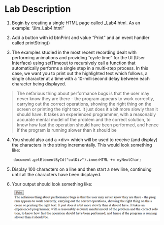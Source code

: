 # **Lab Description**

1. Begin by creating a single HTML page called <my first name>_Lab4.html. As an example: “Jim_Lab4.html”

2. Add a button with id btnPrint and value “Print” and an event handler called printString()

3. The examples studied in the most recent recording dealt with performing animations and providing “cycle time” for the UI (User Interface) using setTimeout to recursively call a function that automatically performs a single step in a multi-step process. In this case, we want you to print out the highlighted text which follows, a single character at a time with a 10-millisecond delay between each character being displayed.

> The nefarious thing about performance bugs is that the user may never know they are there - the program appears to work correctly, carrying out the correct operations, showing the right thing on the screen or printing the right text. It just does it a bit more slowly than it should have. It takes an experienced programmer, with a reasonably accurate mental model of the problem and the correct solution, to know how fast the operation should have been performed, and hence if the program is running slower than it should be

4. You should also add a \<div> which will be used to receive (and display) the characters in the string incrementally. This would look something like:

````html
    document.getElementById("outDiv").innerHTML += myNextChar;
````

5. Display 100 characters on a line and then start a new line, continuing until all the characters have been displayed.

6. Your output should look something like:
![Lab3_Sample_Output1](./Lab3_Sample_Output1.png)